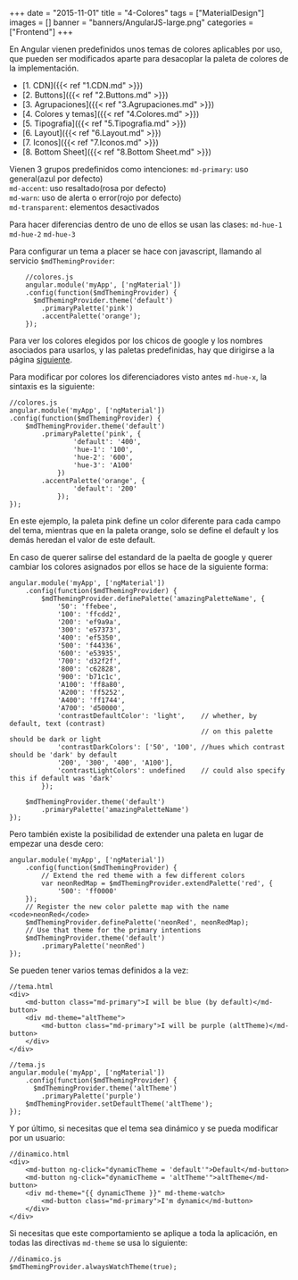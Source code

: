 +++
date = "2015-11-01"
title = "4-Colores"
tags = ["MaterialDesign"]
images = []
banner = "banners/AngularJS-large.png"
categories = ["Frontend"]
+++

En Angular vienen predefinidos unos temas de colores aplicables por uso, que pueden ser modificados aparte para desacoplar la paleta de colores de la implementación.
<!--more-->

* [1. CDN]({{< ref "1.CDN.md" >}})
* [2. Buttons]({{< ref "2.Buttons.md" >}})
* [3. Agrupaciones]({{< ref "3.Agrupaciones.md" >}})
* [4. Colores y temas]({{< ref "4.Colores.md" >}})
* [5. Tipografia]({{< ref "5.Tipografia.md" >}})
* [6. Layout]({{< ref "6.Layout.md" >}})
* [7. Iconos]({{< ref "7.Iconos.md" >}})
* [8. Bottom Sheet]({{< ref "8.Bottom Sheet.md" >}})

Vienen 3 grupos predefinidos como intenciones:
 	`md-primary`: uso general(azul por defecto)</br>
	`md-accent`: uso resaltado(rosa por defecto)</br>
	`md-warn`: uso de alerta o error(rojo por defecto)</br>
	`md-transparent`: elementos desactivados</br>

Para hacer diferencias dentro de uno de ellos se usan las clases:
	`md-hue-1`
	`md-hue-2`
	`md-hue-3`

Para configurar un tema a placer se hace con javascript, llamando al servicio `$mdThemingProvider`:

```
	//colores.js
	angular.module('myApp', ['ngMaterial'])
	.config(function($mdThemingProvider) {
	  $mdThemingProvider.theme('default')
	    .primaryPalette('pink')
	    .accentPalette('orange');
	});
```
Para ver los colores elegidos por los chicos de google y los nombres asociados para usarlos, y las paletas predefinidas, hay que dirigirse a la página [siguiente](https://material.angularjs.org/latest/Theming/01_introduction).

Para modificar por colores los diferenciadores visto antes `md-hue-x`, la sintaxis es la siguiente:

	//colores.js
	angular.module('myApp', ['ngMaterial'])
	.config(function($mdThemingProvider) {
		$mdThemingProvider.theme('default')
			.primaryPalette('pink', {
					'default': '400',
					'hue-1': '100',
					'hue-2': '600',
					'hue-3': 'A100'
				})
			.accentPalette('orange', {
					'default': '200'
				});
	});

En este ejemplo, la paleta pink define un color diferente para cada campo del tema, mientras que en la paleta orange, solo se define el default y los demás heredan el valor de este default.

En caso de querer salirse del estandard de la paelta de google y querer cambiar los colores asignados por ellos se hace de la siguiente forma:

	angular.module('myApp', ['ngMaterial'])
		.config(function($mdThemingProvider) {
			$mdThemingProvider.definePalette('amazingPaletteName', {
				'50': 'ffebee',
				'100': 'ffcdd2',
				'200': 'ef9a9a',
				'300': 'e57373',
				'400': 'ef5350',
				'500': 'f44336',
				'600': 'e53935',
				'700': 'd32f2f',
				'800': 'c62828',
				'900': 'b71c1c',
				'A100': 'ff8a80',
				'A200': 'ff5252',
				'A400': 'ff1744',
				'A700': 'd50000',
				'contrastDefaultColor': 'light',    // whether, by default, text (contrast)
													// on this palette should be dark or light
				'contrastDarkColors': ['50', '100', //hues which contrast should be 'dark' by default
				'200', '300', '400', 'A100'],
				'contrastLightColors': undefined    // could also specify this if default was 'dark'
			});

		$mdThemingProvider.theme('default')
			.primaryPalette('amazingPaletteName')
	});

Pero también existe la posibilidad de extender una paleta en lugar de empezar una desde cero:

	angular.module('myApp', ['ngMaterial'])
		.config(function($mdThemingProvider) {
			// Extend the red theme with a few different colors
			var neonRedMap = $mdThemingProvider.extendPalette('red', {
				'500': 'ff0000'
		});
		// Register the new color palette map with the name <code>neonRed</code>
		$mdThemingProvider.definePalette('neonRed', neonRedMap);
		// Use that theme for the primary intentions
		$mdThemingProvider.theme('default')
			.primaryPalette('neonRed')
	});

Se pueden tener varios temas definidos a la vez:

	//tema.html
	<div>
		<md-button class="md-primary">I will be blue (by default)</md-button>
		<div md-theme="altTheme">
			<md-button class="md-primary">I will be purple (altTheme)</md-button>
		</div>
	</div>

	//tema.js
	angular.module('myApp', ['ngMaterial'])
		.config(function($mdThemingProvider) {
		  $mdThemingProvider.theme('altTheme')
		    .primaryPalette('purple')
		$mdThemingProvider.setDefaultTheme('altTheme');
	});

Y por último, si necesitas que el tema sea dinámico y se pueda modificar por un usuario:

	//dinamico.html
	<div>
		<md-button ng-click="dynamicTheme = 'default'">Default</md-button>
		<md-button ng-click="dynamicTheme = 'altTheme'">altTheme</md-button>
		<div md-theme="{{ dynamicTheme }}" md-theme-watch>
			<md-button class="md-primary">I'm dynamic</md-button>
		</div>
	</div>

Si necesitas que este comportamiento se aplique a toda la aplicación, en todas las directivas `md-theme` se usa lo siguiente:

	//dinamico.js
	$mdThemingProvider.alwaysWatchTheme(true);
